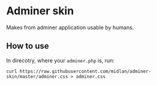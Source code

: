 # Adminer skin

Makes from adminer application usable by humans.

## How to use

In direcotry, where your `adminer.php` is, run:

```
curl https://raw.githubusercontent.com/midlan/adminer-skin/master/adminer.css > adminer.css
```
